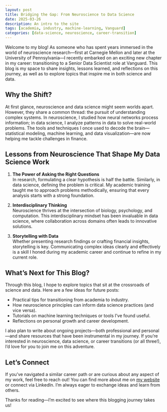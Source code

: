 ```yaml
---
layout: post
title: Bridging the Gap: From Neuroscience to Data Science
date: 2025-03-26
description: An intro to the site
tags: [academia, industry, machine-learning, Vanguard]
categories: [data-science, neuroscience, career-transition]
---
```


Welcome to my blog! As someone who has spent years immersed in the world of neuroscience research—first at Carnegie Mellon and later at the University of Pennsylvania—I recently embarked on an exciting new chapter in my career: transitioning to a Senior Data Scientist role at Vanguard. This blog is my space to share insights, lessons learned, and reflections on this journey, as well as to explore topics that inspire me in both science and data.

## Why the Shift?

At first glance, neuroscience and data science might seem worlds apart. However, they share a common thread: the pursuit of understanding complex systems. In neuroscience, I studied how neural networks process information; in data science, I analyze patterns in data to solve real-world problems. The tools and techniques I once used to decode the brain—statistical modeling, machine learning, and data visualization—are now helping me tackle challenges in finance.

## Lessons from Neuroscience That Shape My Data Science Work

1. **The Power of Asking the Right Questions**  
   In research, formulating a clear hypothesis is half the battle. Similarly, in data science, defining the problem is critical. My academic training taught me to approach problems methodically, ensuring that every analysis starts with a strong foundation.

2. **Interdisciplinary Thinking**  
   Neuroscience thrives at the intersection of biology, psychology, and computation. This interdisciplinary mindset has been invaluable in data science, where collaboration across domains often leads to innovative solutions.

3. **Storytelling with Data**  
   Whether presenting research findings or crafting financial insights, storytelling is key. Communicating complex ideas clearly and effectively is a skill I honed during my academic career and continue to refine in my current role.

## What’s Next for This Blog?

Through this blog, I hope to explore topics that sit at the crossroads of science and data. Here are a few ideas for future posts:
- Practical tips for transitioning from academia to industry.
- How neuroscience principles can inform data science practices (and vice versa).
- Tutorials on machine learning techniques or tools I’ve found useful.
- Reflections on personal growth and career development.

I also plan to write about ongoing projects—both professional and personal—and share resources that have been instrumental in my journey. If you’re interested in neuroscience, data science, or career transitions (or all three!), I’d love for you to join me on this adventure.

## Let’s Connect

If you’ve navigated a similar career path or are curious about any aspect of my work, feel free to reach out! You can find more about me on [my website](https://www.travismeyerphd.com) or connect via LinkedIn. I’m always eager to exchange ideas and learn from others.

Thanks for reading—I’m excited to see where this blogging journey takes us!